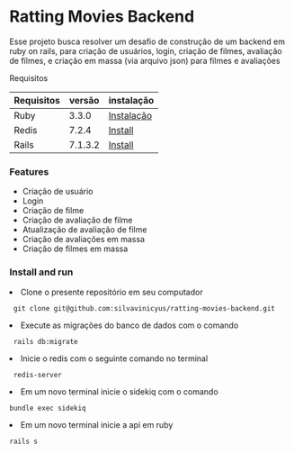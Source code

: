 # Ratting Movies Backend

Esse projeto busca resolver um desafio de construção de um backend em ruby on rails, para criação de usuários, login, criação de filmes, avaliação de filmes, e criação em massa (via arquivo json) para filmes e avaliações

Requisitos

<table>
   <thead>
     <th> Requisitos </th>
     <th> versão </th>
     <th> instalação </th>
   </thead>
   <tbody>
     <tr>
       <td>
         Ruby
       </td>
       <td>
         3.3.0
       </td>
       <td>
         <a href="https://www.ruby-lang.org/pt/documentation//"> Instalação </a>
       </td>
     </tr>
     <tr>
       <td>
         Redis
       </td>
       <td>
         7.2.4
       </td>
       <td>
         <a href="https://redis.io/docs/install/install-redis/"> Install </a>
       </td>
     </tr>
      <tr>
       <td>
         Rails
       </td>
       <td>
         7.1.3.2
       </td>
       <td>
         <a href="https://guides.rubyonrails.org/v5.0/getting_started.html#installing-rails"> Install </a>
       </td>
     </tr>
   </tbody>
 </table>

 ### Features
 <ul>
   <li> Criação de usuário </li>
   <li> Login </li>
   <li> Criação de filme </li>
   <li> Criação de avaliação de filme  </li>
   <li> Atualização de avaliação de filme </li>
   <li> Criação de avaliações em massa </li>
   <li> Criação de filmes em massa </li>
 </ul>

 ### Install and run

 <li>
    Clone o presente repositório em seu computador

     git clone git@github.com:silvavinicyus/ratting-movies-backend.git    
 </li>
 
 <li>
    Execute as migrações do banco de dados com o comando

     rails db:migrate    
 </li>

 <li>
    Inicie o redis com o seguinte comando no terminal

     redis-server    
 </li>

 <li>
    Em um novo terminal inicie o sidekiq com o comando

    bundle exec sidekiq    
 </li>

 <li>
    Em um novo terminal inicie a api em ruby

    rails s    
 </li>

